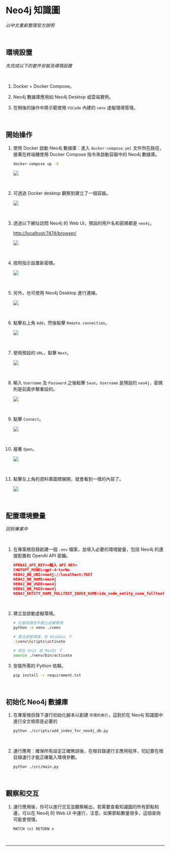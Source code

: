 # Neo4j 知識圖

_以中文重新整理官方說明_

<br>

## 環境設置

_先完成以下的套件安裝及環境設置_

<br>

1. Docker + Docker Compose。

2. Neo4j 數據庫應用如 Neo4j Desktop 或雲端實例。

3. 在稍後的操作中將示範使用 `VSCode` 內建的 `venv` 虛擬環境管理。

<br>

## 開始操作

1. 使用 Docker 啟動 Neo4j 數據庫：進入 `docker-compose.yml` 文件所在路徑，接著在終端機使用 Docker Compose 指令來啟動容器中的 Neo4j 數據庫。

   ```bash
   docker-compose up -d
   ```
   
   ![](images/img_01.png)

<br>

2. 可透過 Docker desktop 觀察到建立了一個容器。

   ![](images/img_08.png)

<br>

3. 透過以下網址訪問 Neo4j 的 Web UI，預設的用戶名和密碼都是 `neo4j`。

   [http://localhost:7474/browser/](http://localhost:7474/browser/)

   ![](images/img_09.png)

<br>

4. 按照指示設置新密碼。

   ![](images/img_10.png)

<br>

5. 另外，也可使用 Neo4j Desktop 進行連線。

   ![](images/img_11.png)

<br>

6. 點擊右上角 `Add`，然後點擊 `Remote connection`。

   ![](images/img_02.png)

<br>

7. 使用預設的 `URL`，點擊 `Next`。

   ![](images/img_03.png)

<br>

8. 輸入 `Username` 及 `Password` 之後點擊 `Save`，`Username` 是預設的 `neo4j`，密碼則是前面步驟重設的。

   ![](images/img_04.png)

<br>

9. 點擊 `Connect`。

   ![](images/img_05.png)

<br>

10. 接著 `Open`。

      ![](images/img_06.png)

<br>

11. 點擊左上角的資料庫圖標展開，就會看到一樣的內容了。

      ![](images/img_07.png)

<br>

## 配置環境變量

_回到專案中_

<br>

1. 在專案根目錄創建一個 `.env` 檔案，並填入必要的環境變量，包括 Neo4j 的連接配置和 OpenAI API 密鑰。

   ```json
   OPENAI_API_KEY=<輸入 API KEY>
   CHATGPT_MODEL=gpt-4-turbo
   NEO4J_DB_URI=neo4j://localhost:7687
   NEO4J_DB_NAME=neo4j
   NEO4J_DB_USER=neo4j
   NEO4J_DB_PASS=neo4j
   NEO4J_ENTITY_NAME_FULLTEXT_INDEX_NAME=idx_node_entity_name_fulltext
   ```

<br>

2. 建立並啟動虛擬環境。

   ```bash
   # 在當前路徑中建立虛擬環境
   python -m venv ./venv
   
   # 激活虛擬環境，在 Windows 下
   .\venv\Scripts\activate
   
   # 或在 Unix 或 MacOS 下
   source ./venv/bin/activate
   ```

3. 安裝所需的 Python 依賴。

   ```bash
   pip install -r requirement.txt
   ```

<br>

## 初始化 Neo4j 數據庫

1. 在專案根目錄下運行初始化腳本以創建 `所需的索引`，這對於在 Neo4j 知識圖中進行全文檢索是必要的

   ```bash
   python ./scripts/add_index_for_neo4j_db.py
   ```

<br>

2. 運行應用：確保所有設定正確無誤後，在根目錄運行主應用程序，切記要在根目錄運行才能正確載入環境參數。

   ```bash
   python ./src/main.py
   ```

<br>

## 觀察和交互

1. 運行應用後，你可以進行交互並觀察輸出，若需要查看知識圖的所有節點和邊，可以在 Neo4j 的 Web UI 中運行，注意，如果節點數量很多，這個查詢可能會很慢。

   ```cypher
   MATCH (n) RETURN n
   ```

<br>

___